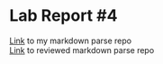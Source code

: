 # Lab Report #4
[Link](https://github.com/hdpham22/markdown-parser) to my markdown parse repo<br>
[Link](https://github.com/Wei-Ji-Chen/markdown-parser) to reviewed markdown parse repo